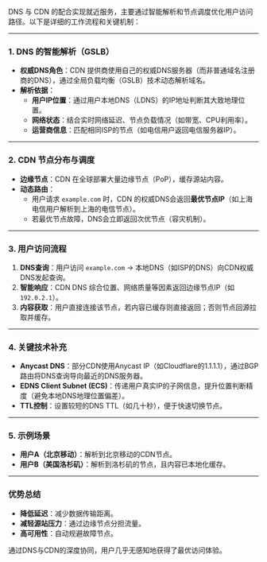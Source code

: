 DNS 与 CDN 的配合实现就近服务，主要通过智能解析和节点调度优化用户访问路径。以下是详细的工作流程和关键机制：

---

### **1. DNS 的智能解析（GSLB）**
- **权威DNS角色**：CDN 提供商使用自己的权威DNS服务器（而非普通域名注册商的DNS），通过全局负载均衡（GSLB）技术动态解析域名。
- **解析依据**：
  - **用户IP位置**：通过用户本地DNS（LDNS）的IP地址判断其大致地理位置。
  - **网络状态**：结合实时网络延迟、节点负载情况（如带宽、CPU利用率）。
  - **运营商信息**：匹配相同ISP的节点（如电信用户返回电信服务器IP）。

---

### **2. CDN 节点分布与调度**
- **边缘节点**：CDN 在全球部署大量边缘节点（PoP），缓存源站内容。
- **动态路由**：
  - 用户请求 `example.com` 时，CDN 的权威DNS会返回**最优节点IP**（如上海电信用户解析到上海的电信节点）。
  - 若最优节点故障，DNS会立即返回次优节点（容灾机制）。

---

### **3. 用户访问流程**
1. **DNS查询**：用户访问 `example.com` → 本地DNS（如ISP的DNS）向CDN权威DNS发起查询。
2. **智能响应**：CDN DNS 综合位置、网络质量等因素返回边缘节点IP（如 `192.0.2.1`）。
3. **内容获取**：用户直接连接该节点，若内容已缓存则直接返回；否则节点回源拉取并缓存。

---

### **4. 关键技术补充**
- **Anycast DNS**：部分CDN使用Anycast IP（如Cloudflare的1.1.1.1），通过BGP路由将DNS查询导向最近的DNS服务器。
- **EDNS Client Subnet (ECS)**：传递用户真实IP的子网信息，提升位置判断精度（避免本地DNS地理位置偏差）。
- **TTL控制**：设置较短的DNS TTL（如几十秒），便于快速切换节点。

---

### **5. 示例场景**
- **用户A（北京移动）**：解析到北京移动的CDN节点。
- **用户B（美国洛杉矶）**：解析到洛杉矶的节点，且内容已本地化缓存。

---

### **优势总结**
- **降低延迟**：减少数据传输距离。
- **减轻源站压力**：通过边缘节点分担流量。
- **高可用性**：自动规避故障节点。

通过DNS与CDN的深度协同，用户几乎无感知地获得了最优访问体验。